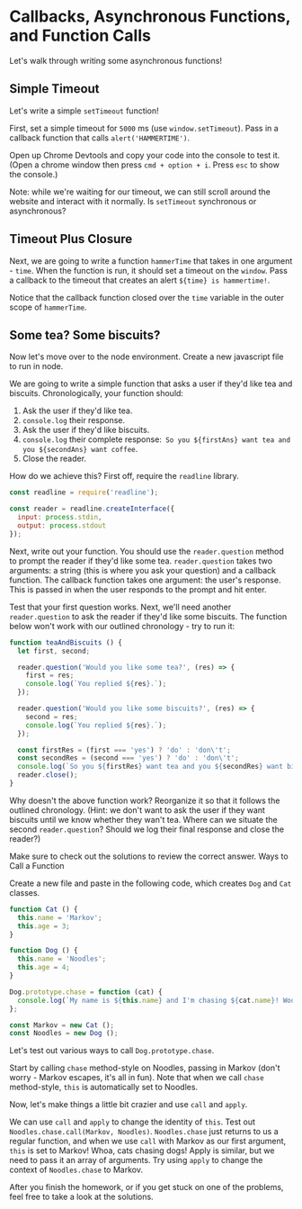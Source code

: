 # **Callbacks, Asynchronous Functions, and Function Calls**

Let's walk through writing some asynchronous functions!

## **Simple Timeout**

Let's write a simple `setTimeout` function!

First, set a simple timeout for `5000` ms (use `window.setTimeout`). Pass in a callback function that calls `alert('HAMMERTIME')`.

Open up Chrome Devtools and copy your code into the console to test it. (Open a chrome window then press `cmd + option + i`. Press `esc` to show the console.)

Note: while we're waiting for our timeout, we can still scroll around the website and interact with it normally. Is `setTimeout` synchronous or asynchronous?

## **Timeout Plus Closure**

Next, we are going to write a function `hammerTime` that takes in one argument - `time`. When the function is run, it should set a timeout on the `window`. Pass a callback to the timeout that creates an alert `${time} is hammertime!`.

Notice that the callback function closed over the `time` variable in the outer scope of `hammerTime`.

## **Some tea? Some biscuits?**

Now let's move over to the node environment. Create a new javascript file to run in node.

We are going to write a simple function that asks a user if they'd like tea and biscuits. Chronologically, your function should:

1. Ask the user if they'd like tea.
2. `console.log` their response.
3. Ask the user if they'd like biscuits.
4. `console.log` their complete response:` So you ${firstAns} want tea and you ${secondAns} want coffee`.
5. Close the reader.

How do we achieve this? First off, require the `readline` library.
~~~javascript
const readline = require('readline');

const reader = readline.createInterface({
  input: process.stdin,
  output: process.stdout
});
~~~
Next, write out your function. You should use the `reader.question` method to prompt the reader if they'd like some tea. `reader.question` takes two arguments: a string (this is where you ask your question) and a callback function. The callback function takes one argument: the user's response. This is passed in when the user responds to the prompt and hit enter.

Test that your first question works. Next, we'll need another `reader.question` to ask the reader if they'd like some biscuits. The function below won't work with our outlined chronology - try to run it:
~~~javascript
function teaAndBiscuits () {
  let first, second;

  reader.question('Would you like some tea?', (res) => {
    first = res;
    console.log(`You replied ${res}.`);
  });

  reader.question('Would you like some biscuits?', (res) => {
    second = res;
    console.log(`You replied ${res}.`);
  });

  const firstRes = (first === 'yes') ? 'do' : 'don\'t';
  const secondRes = (second === 'yes') ? 'do' : 'don\'t';
  console.log(`So you ${firstRes} want tea and you ${secondRes} want biscuits.`);
  reader.close();
}
~~~
Why doesn't the above function work? Reorganize it so that it follows the outlined chronology. (Hint: we don't want to ask the user if they want biscuits until we know whether they wan't tea. Where can we situate the second `reader.question`? Should we log their final response and close the reader?)

Make sure to check out the solutions to review the correct answer.
Ways to Call a Function

Create a new file and paste in the following code, which creates `Dog` and `Cat` classes.
~~~javascript
function Cat () {
  this.name = 'Markov';
  this.age = 3;
}

function Dog () {
  this.name = 'Noodles';
  this.age = 4;
}

Dog.prototype.chase = function (cat) {
  console.log(`My name is ${this.name} and I'm chasing ${cat.name}! Woof!`)
};

const Markov = new Cat ();
const Noodles = new Dog ();
~~~
Let's test out various ways to call `Dog.prototype.chase`.

Start by calling `chase` method-style on Noodles, passing in Markov (don't worry - Markov escapes, it's all in fun). Note that when we call `chase` method-style, `this` is automatically set to Noodles.

Now, let's make things a little bit crazier and use `call` and `apply`.

We can use `call` and `apply` to change the identity of `this`. Test out `Noodles.chase.call(Markov, Noodles)`. `Noodles.chase` just returns to us a regular function, and when we use `call` with Markov as our first argument, `this` is set to Markov! Whoa, cats chasing dogs! Apply is similar, but we need to pass it an array of arguments. Try using `apply` to change the context of `Noodles.chase` to Markov.

After you finish the homework, or if you get stuck on one of the problems, feel free to take a look at the solutions.
